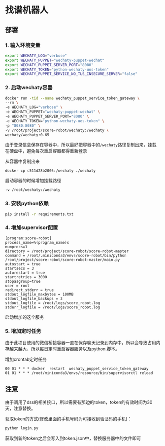 # 找谱机器人

## 部署

### 1. 输入环境变量

```bash
export WECHATY_LOG="verbose"                                                                  
export WECHATY_PUPPET="wechaty-puppet-wechat"
export WECHATY_PUPPET_SERVER_PORT="8080"
export WECHATY_TOKEN="python-wechaty-uos-token"
export WECHATY_PUPPET_SERVICE_NO_TLS_INSECURE_SERVER="false"
```

### 2. 启动wechaty容器

```bash
docker run -tid --name wechaty_puppet_service_token_gateway \
--rm \
-e WECHATY_LOG="verbose" \
-e WECHATY_PUPPET="wechaty-puppet-wechat" \
-e WECHATY_PUPPET_SERVER_PORT="8080" \
-e WECHATY_TOKEN="python-wechaty-uos-token" \
-p "8080:8080" \
-v /root/project/score-robot/wechaty:/wechaty \
wechaty/wechaty:0.65
```

由于登录信息保存在容器中，所以最好把容器中的`/wechaty`路径复制出来，挂载在硬盘中，避免每次重启容器都得重新登录

从容器中复制出来
```
docker cp c511d28b2005:/wechaty ./wechaty
```

启动容器的时候增加挂载路径
```bash
-v /root/wechaty:/wechaty
```

### 3. 安装python依赖

```bash
pip install -r requirements.txt
```

### 4. 增加supervisor配置

```
[program:score-robot]
process_name=%(program_name)s
numprocs=1
directory = /root/project/score-robot/score-robot-master
command = /root/.miniconda3/envs/score-robot/bin/python /root/project/score-robot/score-robot-master/main.py
autostart = true
startsecs = 3
autorestart = true
startretries = 3000
stopasgroup=true
user = root
redirect_stderr = true
stdout_logfile_maxbytes = 100MB
stdout_logfile_backups = 3
stdout_logfile = /root/logs/score_robot.log
stderr_logfile = /root/logs/score_robot.log
```

启动增加的这个服务

### 5. 增加定时任务

由于此项目使用的微信桥接容器一直在保存聊天记录到内存中，所以会导致占用内存越来越大，所以每日定时重启容器服务以及python
脚本。

增加crontab定时任务

```crontab
00 01 * * * docker  restart  wechaty_puppet_service_token_gateway
01 01 * * * /root/miniconda3/envs/resource/bin/supervisorctl reload
```

## 注意

由于调用了dss的相关接口，所以需要有那边的token，token的有效时间为30天，注意替换。

获取token的方式(修改里面的手机号码为可接收到验证码的手机)：

```bash
python login.py
```

获取到新的token之后会写入到token.json中，替换服务器中的文件即可
